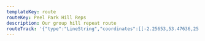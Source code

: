 ```yaml
---
templateKey: route
routeKey: Peel Park Hill Reps
description: Our group hill repeat route
routeTrack: '{"type":"LineString","coordinates":[[-2.25653,53.47636,25.74000],[-2.25646,53.47645,25.82000],[-2.25642,53.47645,25.90000],[-2.25626,53.47676,29.91000],[-2.25531,53.47661,31.43],[-2.25438,53.47646,33.05000],[-2.25407,53.47708,33.12000],[-2.25376,53.47770,32.28],[-2.25347,53.47830,31.20000],[-2.25318,53.47891,29.29000],[-2.25424,53.4791,28.18000],[-2.25441,53.47915,27.89],[-2.25449,53.47922,27.89],[-2.25463,53.47919,27.82],[-2.25464,53.47919,27.82],[-2.25449,53.47922,27.89],[-2.25468,53.47940,27.77000],[-2.25532,53.48007,27.57],[-2.25613,53.48082,27.90000],[-2.25634,53.48104,27.41000],[-2.25651,53.48114,27.14],[-2.25682,53.48149,26.73000],[-2.25712,53.48176,26.65000],[-2.25772,53.4823,28.07],[-2.25781,53.48246,28.84],[-2.25787,53.48260,28.84],[-2.25786,53.48276,29.86],[-2.25779,53.48288,29.86],[-2.25774,53.48315,30.46],[-2.25784,53.48323,30.46],[-2.25794,53.48328,30.59000],[-2.25942,53.48328,31.39],[-2.26091,53.48328,33.38],[-2.26221,53.48326,34.99],[-2.26351,53.48324,36.4],[-2.26441,53.48319,37.37],[-2.26526,53.48318,37.57000],[-2.26612,53.48318,37.98],[-2.26724,53.48304,38.96],[-2.26769,53.48303,38.96],[-2.26838,53.48307,39.39],[-2.26868,53.48311,39.39],[-2.26926,53.48325,39.37000],[-2.26990,53.48349,40.34],[-2.27056,53.48374,39.71],[-2.27073,53.48381,39.74],[-2.27062,53.48396,39.72000],[-2.27046,53.48390,39.64],[-2.27046,53.48467,35.23000],[-2.27046,53.48545,31.51],[-2.27033,53.48574,28.78]]}'
---
```

